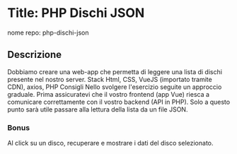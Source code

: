 # Title: PHP Dischi JSON

nome repo: php-dischi-json

## Descrizione

Dobbiamo creare una web-app che permetta di leggere una lista di dischi presente nel nostro server.
Stack
Html, CSS, VueJS (importato tramite CDN), axios, PHP
Consigli
Nello svolgere l'esercizio seguite un approccio graduale.
Prima assicuratevi che il vostro frontend (app Vue) riesca a comunicare correttamente con il vostro backend (API in PHP).
Solo a questo punto sarà utile passare alla lettura della lista da un file JSON.

### Bonus

Al click su un disco, recuperare e mostrare i dati del disco selezionato.
